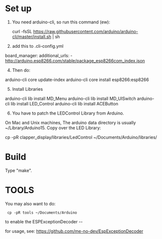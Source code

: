 Set up
======================================================
1. You need arduino-cli, so run this command (ew):

   curl -fsSL https://raw.githubusercontent.com/arduino/arduino-cli/master/install.sh | sh

2. add this to .cli-config.yml

  board_manager:
    additional_urls:
      - http://arduino.esp8266.com/stable/package_esp8266com_index.json

4. Then do:

  arduino-cli core update-index
  arduino-cli core install esp8266:esp8266   

5. Install Libraries

  arduino-cli lib install MD_Menu
  arduino-cli lib install MD_UISwitch
  arduino-cli lib install LED_Control
  arduino-cli lib install ACEButton


6. You have to patch the LEDControl Library from Arduino.

On Mac and Unix machines, The arduino data directory is
usually ~/Library/Arduino15. Copy over the LED Library:

cp -pR clapper_display/libraries/LedControl ~/Documents/Arduino/libraries/

Build
======================================================

Type "make".


TOOLS
=================

You may also want to do:

     cp -pR tools ~/Documents/Arduino

to enable the ESPExceptionDecoder --

for usage, see:
https://github.com/me-no-dev/EspExceptionDecoder
